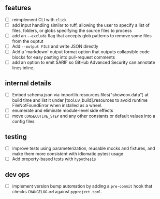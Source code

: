 ## features
- [ ] reimplement CLI with `click`
- [ ] add input handling similar to ruff, allowing the user to specify a list of files, folders, or globs specifying the source files to process
- [ ] add an `--exclude` flag that accepts glob patterns to remove some files from the ouptut 
- [ ] Add `--output FILE` and write JSON directly
- [ ] Add a 'markdown' output format option that outputs collapsible code blocks for easy pasting into pull-request comments
- [ ] add an option to emit SARIF so GitHub Advanced Security can annotate lines inline.

## internal details
- [ ] Embed schema.json via importlib.resources.files("showcov.data") at build time and list it under [tool.uv_build].resources to avoid runtime FileNotFoundError when installed as a wheel.
- [ ] enumerate and eliminate module-level side effects
- [ ] move `CONSECUTIVE_STEP` and any other constants or default values into a config files

## testing
- [ ] Improve tests using parameterization, reusable mocks and fixtures, and make them more consistent with idiomatic pytest usage
- [ ] Add property-based tests with `hypothesis`

## dev ops
- [ ] implement version bump automation by adding a `pre-commit` hook that checks `CHANGELOG.md` against `pyproject.toml`.

